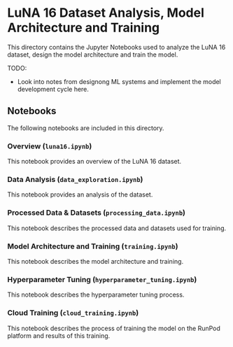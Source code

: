 # LuNA 16 Dataset Analysis, Model Architecture and Training

This directory contains the Jupyter Notebooks used to analyze the LuNA 16 dataset, design the model architecture and train the model.

TODO: 
- Look into notes from designong ML systems and implement the model development cycle here.

## Notebooks

The following notebooks are included in this directory.

### Overview (`luna16.ipynb`)

This notebook provides an overview of the LuNA 16 dataset.

### Data Analysis (`data_exploration.ipynb`)

This notebook provides an analysis of the dataset.

### Processed Data & Datasets (`processing_data.ipynb`)

This notebook describes the processed data and datasets used for training.

### Model Architecture and Training (`training.ipynb`)

This notebook describes the model architecture and training.

### Hyperparameter Tuning (`hyperparameter_tuning.ipynb`)

This notebook describes the hyperparameter tuning process.

### Cloud Training (`cloud_training.ipynb`)

This notebook describes the process of training the model on the RunPod platform and results of this training.
